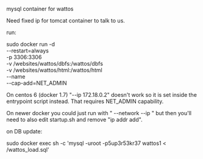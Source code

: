 mysql container for wattos

Need fixed ip for tomcat container to talk to us.

run:

sudo docker run -d \
    --restart=always \
    -p 3306:3306 \
    -v /websites/wattos/dbfs:/wattos/dbfs \
    -v /websites/wattos/html:/wattos/html \
    --name <name> \
    --cap-add=NET_ADMIN \
    <image>

On centos 6 (docker 1.7) "--ip 172.18.0.2" doesn't work
so it is set inside the entrypoint script instead. That
requires NET_ADMIN capability.

On newer docker you could just run with " --network <net> --ip <addr>" 
but then you'll need to also edit startup.sh and remove "ip addr add".

on DB update:

sudo docker exec <name> sh -c 'mysql -uroot -p5up3r53kr37 wattos1 < /wattos_load.sql'
